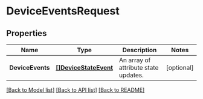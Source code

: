 # DeviceEventsRequest

## Properties

Name | Type | Description | Notes
------------ | ------------- | ------------- | -------------
**DeviceEvents** | [**[]DeviceStateEvent**](DeviceStateEvent.md) | An array of attribute state updates. | [optional] 

[[Back to Model list]](../README.md#documentation-for-models) [[Back to API list]](../README.md#documentation-for-api-endpoints) [[Back to README]](../README.md)


